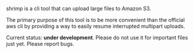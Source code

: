 shrimp is a cli tool that can upload large files to Amazon S3.

The primary purpose of this tool is to be more convenient than the official aws cli by providing a way to easily resume interrupted multipart uploads.

Current status: **under development**. Please do not use it for important files just yet. Please report bugs.
